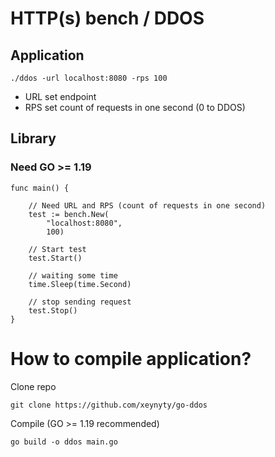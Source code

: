 # HTTP(s) bench / DDOS

## Application

    ./ddos -url localhost:8080 -rps 100

- URL set endpoint
- RPS set count of requests in one second (0 to DDOS)

## Library
### Need GO >= 1.19

    func main() {

        // Need URL and RPS (count of requests in one second)
        test := bench.New(
            "localhost:8080",
            100)
    
        // Start test
        test.Start()

        // waiting some time
        time.Sleep(time.Second)

        // stop sending request
        test.Stop()
    }

# How to compile application?

Clone repo

    git clone https://github.com/xeynyty/go-ddos

Compile (GO >= 1.19 recommended)

    go build -o ddos main.go